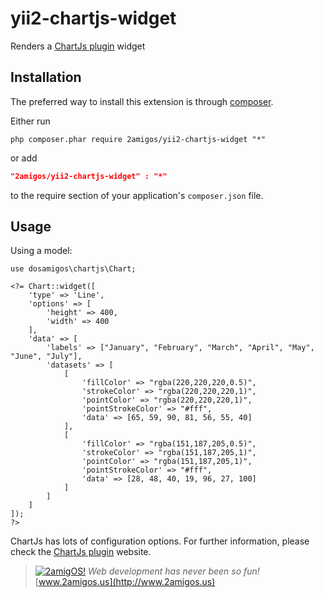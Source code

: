 yii2-chartjs-widget
===================

Renders a [ChartJs plugin](http://www.chartjs.org/docs/) widget

Installation
------------
The preferred way to install this extension is through [composer](http://getcomposer.org/download/).

Either run

```
php composer.phar require 2amigos/yii2-chartjs-widget "*"
```
or add

```json
"2amigos/yii2-chartjs-widget" : "*"
```

to the require section of your application's `composer.json` file.

Usage
-----
Using a model:

```
use dosamigos\chartjs\Chart;

<?= Chart::widget([
    'type' => 'Line',
    'options' => [
        'height' => 400,
        'width' => 400
    ],
    'data' => [
        'labels' => ["January", "February", "March", "April", "May", "June", "July"],
        'datasets' => [
            [
                'fillColor' => "rgba(220,220,220,0.5)",
                'strokeColor' => "rgba(220,220,220,1)",
                'pointColor' => "rgba(220,220,220,1)",
                'pointStrokeColor' => "#fff",
                'data' => [65, 59, 90, 81, 56, 55, 40]
            ],
            [
                'fillColor' => "rgba(151,187,205,0.5)",
                'strokeColor' => "rgba(151,187,205,1)",
                'pointColor' => "rgba(151,187,205,1)",
                'pointStrokeColor' => "#fff",
                'data' => [28, 48, 40, 19, 96, 27, 100]
            ]
        ]
    ]
]);
?>
```
ChartJs has lots of configuration options. For further information, please check the
[ChartJs plugin](http://www.chartjs.org/docs/) website.

> [![2amigOS!](http://www.gravatar.com/avatar/55363394d72945ff7ed312556ec041e0.png)](http://www.2amigos.us)
<i>Web development has never been so fun!</i>
[www.2amigos.us](http://www.2amigos.us)